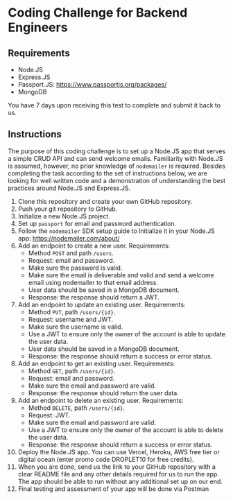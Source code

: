 # Coding Challenge for Backend Engineers

## Requirements
- Node.JS 
- Express.JS 
- Passport.JS: https://www.passportjs.org/packages/
- MongoDB 

You have 7 days upon receiving this test to complete and submit it back to us.

## Instructions
The purpose of this coding challenge is to set up a Node.JS app that serves a simple CRUD API and can send welcome emails. Familiarity with Node.JS is assumed, however, no prior knowledge of `nodemailer` is required. Besides completing the task according to the set of instructions below, we are looking for well written code and a demonstration of understanding the best practices around Node.JS and Express.JS.

1. Clone this repository and create your own GitHub repository.
2. Push your git repository to GitHub.
3. Initialize a new Node.JS project.
4. Set up `passport` for email and password authentication. 
5. Follow the `nodemailer` SDK setup guide to Initialize it in your Node.JS app: https://nodemailer.com/about/
6. Add an endpoint to create a new user. Requirements: 
    - Method `POST` and path `/users`.
    - Request: email and password.
    - Make sure the password is valid.
    - Make sure the email is deliverable and valid and send a welcome email using nodemailer to that email address.
    - User data should be saved in a MongoDB document.
    - Response: the response should return a JWT.
7. Add an endpoint to update an existing user. Requirements: 
    - Method `PUT`, path `/users/{id}`.
    - Request: username and JWT.
    - Make sure the username is valid.
    - Use a JWT to ensure only the owner of the account is able to update the user data.
    - User data should be saved in a MongoDB document.
    - Response: the response should return a success or error status.
8. Add an endpoint to get an existing user. Requirements: 
    - Method `GET`, path `/users/{id}`.
    - Request: email and password. 
    - Make sure the email and password are valid.
    - Response: the response should return the user data.
9. Add an endpoint to delete an existing user. Requirements: 
    - Method `DELETE`, path `/users/{id}`.
    - Request: JWT. 
    - Make sure the email and password are valid.
    - Use a JWT to ensure only the owner of the account is able to delete the user data.
    - Response: the response should return a success or error status.
10. Deploy the Node.JS app. You can use Vercel, Heroku, AWS free tier or digital ocean (enter promo code DROPLET10 for free credits).
11. When you are done, send us the link to your GitHub repository with a clear README file and any other details required for us to run the app. The app should be able to run without any additional set up on our end. 
12. Final testing and assessment of your app will be done via Postman


